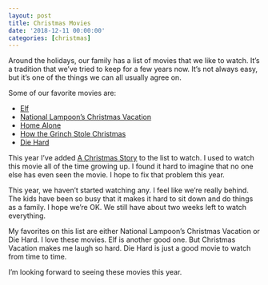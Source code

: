 ```yaml
---
layout: post
title: Christmas Movies
date: '2018-12-11 00:00:00'
categories: [christmas]
---
```


Around the holidays, our family has a list of movies that we like to watch. It’s a tradition that we’ve tried to keep for a few years now. It’s not always easy, but it’s one of the things we can all usually agree on.

Some of our favorite movies are:

- [Elf](https://itunes.apple.com/us/movie/elf-2003/id287917512)
- [National Lampoon’s Christmas Vacation](https://itunes.apple.com/us/movie/national-lampoons-christmas-vacation/id296929739)
- [Home Alone](https://itunes.apple.com/us/movie/home-alone/id344796733)
- [How the Grinch Stole Christmas](https://itunes.apple.com/us/movie/how-the-grinch-stole-christmas-the-ultimate-edition/id1428414879)
- [Die Hard](https://itunes.apple.com/us/movie/die-hard/id270711082)

This year I’ve added [A Christmas Story](https://itunes.apple.com/us/movie/a-christmas-story/id297444171) to the list to watch. I used to watch this movie all of the time growing up. I found it hard to imagine that no one else has even seen the movie. I hope to fix that problem this year.

This year, we haven’t started watching any. I feel like we’re really behind. The kids have been so busy that it makes it hard to sit down and do things as a family. I hope we’re OK. We still have about two weeks left to watch everything.

My favorites on this list are either National Lampoon’s Christmas Vacation or Die Hard. I love these movies. Elf is another good one. But Christmas Vacation makes me laugh so hard. Die Hard is just a good movie to watch from time to time.

I’m looking forward to seeing these movies this year.

